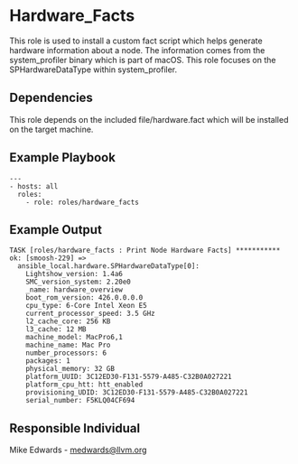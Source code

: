 Hardware_Facts
=========

This role is used to install a custom fact script which helps generate
hardware information about a node.  The information comes from the
system_profiler binary which is part of macOS.  This role focuses on
the SPHardwareDataType within system_profiler.

Dependencies
------------

This role depends on the included file/hardware.fact which will be installed on the target machine.

Example Playbook
----------------

    ---
    - hosts: all
      roles:
        - role: roles/hardware_facts


Example Output
--------------

    TASK [roles/hardware_facts : Print Node Hardware Facts] ***********
    ok: [smoosh-229] =>
      ansible_local.hardware.SPHardwareDataType[0]:
        Lightshow_version: 1.4a6
        SMC_version_system: 2.20e0
        _name: hardware_overview
        boot_rom_version: 426.0.0.0.0
        cpu_type: 6-Core Intel Xeon E5
        current_processor_speed: 3.5 GHz
        l2_cache_core: 256 KB
        l3_cache: 12 MB
        machine_model: MacPro6,1
        machine_name: Mac Pro
        number_processors: 6
        packages: 1
        physical_memory: 32 GB
        platform_UUID: 3C12ED30-F131-5579-A485-C32B0A027221
        platform_cpu_htt: htt_enabled
        provisioning_UDID: 3C12ED30-F131-5579-A485-C32B0A027221
        serial_number: F5KLQ04CF694


Responsible Individual
------------------

Mike Edwards - medwards@llvm.org